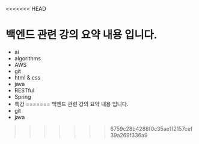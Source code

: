 <<<<<<< HEAD
# 백엔드 관련 강의 요약 내용 입니다.
- ai
- algorithms
- AWS
- git
- html & css
- java
- RESTful
- Spring
- 특강
=======
백엔드 관련 강의 요약 내용 입니다.
- git
- java

>>>>>>> 6759c28b4288f0c35ae1f2157cef39a269f336a9
